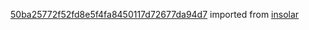 [50ba25772f52fd8e5f4fa8450117d72677da94d7](https://github.com/insolar/insolar/commit/50ba25772f52fd8e5f4fa8450117d72677da94d7) imported from [insolar](https://github.com/insolar/insolar)

